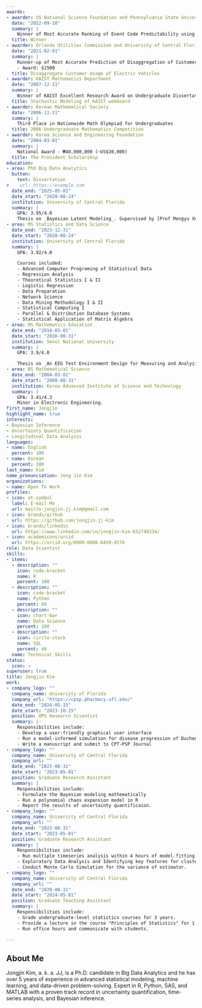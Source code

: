 ```yaml
---
awards:
- awarder: US National Science Foundation and Pennsylvania State University
  date: "2022-09-10"
  summary: |
    Winner of Most Accurate Ranking of Event Code Predictability using Kendall Tau
  title: Winner
- awarder: Orlando Utilities Commission and University of Central Florida
  date: "2021-02-01"
  summary: |
    Runner-up of Most Accurate Prediction of Disaggregation of Customer Usage of Electric Vehicles
    - Award: $1500
  title: Disaggregate Customer Usage of Electric Vehicles
- awarder: KAIST Mathematics Department
  date: "2007-12-21"
  summary: |
    Winner of KAIST Excellent Research Award on Undergraduate Dissertation
  title: Stochastic Modeling of KAIST webboard
- awarder: Korean Mathematical Society
  date: "2006-11-21"
  summary: |
    Third Place in Nationwide Math Olympiad for Undergraduates
  title: 2006 Undergraduate Mathematics Competition
- awarder: Korea Science and Engineering Foundation
  date: "2004-03-01"
  summary: |
    National Award - ₩40,000,000 (~US$30,000)
  title: The President Scholarship
education:
- area: PhD Big Data Analytics
  button:
    text: Dissertation
#    url: https://example.com
  date_end: "2025-05-01"
  date_start: "2020-08-24"
  institution: University of Central Florida
  summary: |
    GPA: 3.95/4.0
    Thesis on _Bayesian Latent Modeling_. Supervised by [Prof Mengyu Xu](https://sciences.ucf.edu/statistics/person/mengyu-xu/).
- area: MS Statistics and Data Science
  date_end: "2023-12-31"
  date_start: "2020-08-24"
  institution: University of Central Florida
  summary: |
    GPA: 3.92/4.0

    Courses included:
    - Advanced Computer Programing of Statistical Data
    - Regression Analysis
    - Theoretical Statistics I & II
    - Logistic Regression
    - Data Preparation
    - Network Science
    - Data Mining Methodology I & II
    - Statistical Computing I
    - Parallel & Distribution Database Systems
    - Statistical Application of Matrix Algebra
- area: MS Mathematics Education
  date_end: "2014-03-01"
  date_start: "2016-08-31"
  institution: Seoul National University
  summary: |
    GPA: 3.9/4.0

    Thesis on _An EEG Test Environment Design for Measuring and Analyzing the Brain on Mental Rotation Task_. Supervised by [Prof Hanhyuk Cho](https://www.researchgate.net/profile/Han-Cho).
- area: BS Mathematical Science
  date_end: "2004-03-01"
  date_start: "2008-08-31"
  institution: Korea Advanced Institute of Science and Technology
  summary: |
    GPA: 3.41/4.3
    Minor in Electronic Engineering.
first_name: Jongjin
highlight_name: true
interests:
- Bayesian Inference
- Uncertainty Quantification
- Longitudinal Data Analysis
languages:
- name: English
  percent: 100
- name: Korean
  percent: 100
last_name: Kim
name_pronunciation: Jong Jin Kim
organizations:
- name: Open To Work
profiles:
- icon: at-symbol
  label: E-mail Me
  url: mailto:jongjin.jj.kim@gmail.com
- icon: brands/github
  url: https://github.com/jongjin-jj-kim
- icon: brands/linkedin
  url: https://www.linkedin.com/in/jongjin-kim-652749234/
- icon: academicons/orcid
  url: https://orcid.org/0009-0006-0459-8574
role: Data Scientist
skills:
- items:
  - description: ""
    icon: code-bracket
    name: R
    percent: 100
  - description: ""
    icon: code-bracket
    name: Python
    percent: 80
  - description: ""
    icon: chart-bar
    name: Data Science
    percent: 100
  - description: ""
    icon: circle-stack
    name: SQL
    percent: 40
  name: Technical Skills
status:
  icon: ⭐
superuser: true
title: Jongjin Kim
work:
- company_logo: ""
  company_name: University of Florida
  company_url: "https://cpsp.pharmacy.ufl.edu/"
  date_end: "2024-05-15"
  date_start: "2023-10-15"
  position: OPS Research Scientist
  summary: |-
    Responsibilities include:
    - Develop a user-friendly graphical user interface
    - Run a model-informed simulation for disease progression of Duchenne Muscular Dystrophy
    - Write a manuscript and submit to CPT-PSP Journal
- company_logo: ""
  company_name: University of Central Florida
  company_url: ""
  date_end: "2023-08-31"
  date_start: "2023-05-01"
  position: Graduate Research Assistant
  summary: |
    Responsibilities include:
    - Formulate the Bayesian modeling mathematically
    - Run a polynomial chaos expansion model in R
    - Report the results of uncertainty quantificaion.
- company_logo: ""
  company_name: University of Central Florida
  company_url: ""
  date_end: "2023-08-31"
  date_start: "2023-05-01"
  position: Graduate Research Assistant
  summary: |
    Responsibilities include:
    - Run multiple timeseries analysis within 4 hours of model-fitting.
    - Exploratory Data Analysis and Identifying key features for clustering.
    - Conduct Monte Carlo Simulation for the variance of estimator.
- company_logo: ""
  company_name: University of Central Florida
  company_url: ""
  date_end: "2020-08-31"
  date_start: "2024-05-01"
  position: Graduate Teaching Assistant
  summary: |
    Responsibilities include:
    - Grade undergraduate-level statistics courses for 3 years.
    - Provide a lecture in the course "Principles of Statistics" for 1 year.
    - Run office hours and communicate with students.

---
```


## About Me

Jongjin Kim, a. k. a. JJ, is a Ph.D. candidate in Big Data Analytics and he has over 5 years of experience in advanced statistical modeling, machine learning, and data-driven problem-solving. Expert in R, Python, SAS, and MATLAB with a proven track record in uncertainty quantification, time-series analysis, and Bayesian inference. 

